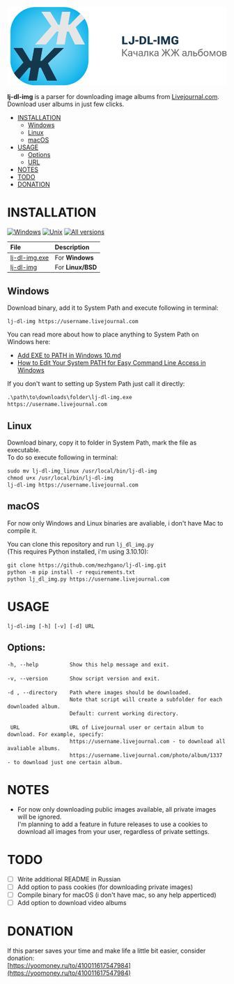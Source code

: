 <div align="center">

[![LJ-DL-IMG](https://raw.githubusercontent.com/mezhgano/lj-dl-img/main/assets/github_banner.svg)](#readme)

</div>

**lj-dl-img** is a parser for downloading image albums from [Livejournal.com](https://www.livejournal.com/).<br>
Download user albums in just few clicks.

* [INSTALLATION](#installation)
    * [Windows](#windows)
    * [Linux](#linux)
    * [macOS](#macos)
* [USAGE](#usage)
    * [Options](#options)
    * [URL](#url)
* [NOTES](#notes)
* [TODO](#todo)
* [DONATION](#donation)

# INSTALLATION

[![Windows](https://img.shields.io/badge/-Windows_x64-blue.svg?style=for-the-badge&logo=windows)](https://github.com/mezhgano/lj-dl-img)
[![Unix](https://img.shields.io/badge/-Linux/BSD-red.svg?style=for-the-badge&logo=linux)](https://github.com/mezhgano/lj-dl-img)
[![All versions](https://img.shields.io/badge/-All_Versions-lightgrey.svg?style=for-the-badge)](https://github.com/yt-dlp/yt-dlp/releases)

File|Description
:---|:---
[lj-dl-img.exe](https://github.com/mezhgano/lj-dl-img/releases/latest/download/lj-dl-img.exe)|For **Windows**
[lj-dl-img](https://github.com/mezhgano/lj-dl-img/releases/latest/download/lj-dl-img_linux)|For **Linux/BSD**

## Windows
Download binary, add it to System Path and execute following in terminal:
```
lj-dl-img https://username.livejournal.com
```

You can read more about how to place anything to System Path on Windows here:
* [Add EXE to PATH in Windows 10.md](https://gist.github.com/ScribbleGhost/752ec213b57eef5f232053e04f9d0d54)
* [How to Edit Your System PATH for Easy Command Line Access in Windows](https://www.howtogeek.com/118594/how-to-edit-your-system-path-for-easy-command-line-access/)

If you don't want to setting up System Path just call it directly:
```
.\path\to\downloads\folder\lj-dl-img.exe https://username.livejournal.com
```

## Linux
Download binary, copy it to folder in System Path, mark the file as executable.<br> To do so execute following in terminal:
```
sudo mv lj-dl-img_linux /usr/local/bin/lj-dl-img
chmod u+x /usr/local/bin/lj-dl-img
lj-dl-img https://username.livejournal.com
```

## macOS
For now only Windows and Linux binaries are avaliable, i don't have Mac to compile it.

You can clone this repository and run `lj_dl_img.py`<br>
(This requires Python installed, i'm using 3.10.10):
```
git clone https://github.com/mezhgano/lj-dl-img.git
python -m pip install -r requirements.txt
python lj_dl_img.py https://username.livejournal.com
```


# USAGE

```
lj-dl-img [-h] [-v] [-d] URL
```

## Options:
```
-h, --help          Show this help message and exit.

-v, --version       Show script version and exit.

-d , --directory    Path where images should be downloaded.
                    Note that script will create a subfolder for each downloaded album.
                    Default: current working directory.

 URL                URL of Livejournal user or certain album to download. For example, specify:
                    https://username.livejournal.com - to download all avaliable albums.
                    https://username.livejournal.com/photo/album/1337 - to download just one certain album.
```

# NOTES
* For now only downloading public images available, all private images will be ignored.<br>
I'm planning to add a feature in future releases to use a cookies to download all images from your user, regardless of private settings.


# TODO

- [ ] Write additional README in Russian
- [ ] Add option to pass cookies (for downloading private images)
- [ ] Compile binary for macOS (i don't have mac, so any help apperticed)
- [ ] Add option to download video albums

# DONATION

If this parser saves your time and make life a little bit easier, consider donation:<br>
[https://yoomoney.ru/to/410011617547984](https://yoomoney.ru/to/410011617547984)
